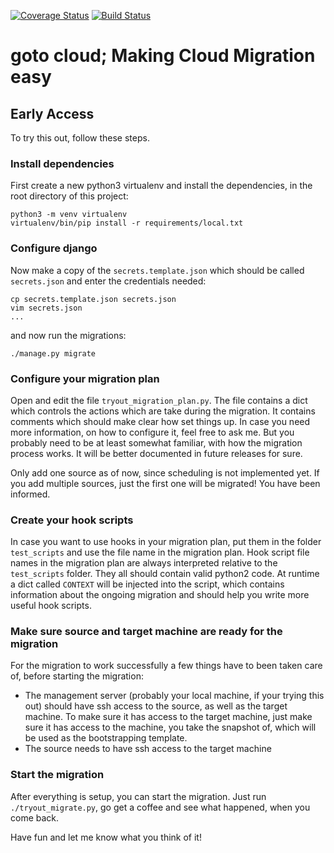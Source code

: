 [![Coverage Status](https://coveralls.io/repos/github/jdepoix/goto_cloud/badge.svg?branch=development)](https://coveralls.io/github/jdepoix/goto_cloud?branch=development) [![Build Status](https://travis-ci.org/jdepoix/goto_cloud.svg?branch=development)](https://travis-ci.org/jdepoix/goto_cloud)
# goto cloud; Making Cloud Migration easy

## Early Access
To try this out, follow these steps.

### Install dependencies
First create a new python3 virtualenv and install the dependencies, in the root directory of this project:

```
python3 -m venv virtualenv
virtualenv/bin/pip install -r requirements/local.txt
```

### Configure django
Now make a copy of the `secrets.template.json` which should be called `secrets.json` and enter the credentials needed:
```
cp secrets.template.json secrets.json
vim secrets.json
...
```
and now run the migrations: 
```
./manage.py migrate
```

### Configure your migration plan
Open and edit the file `tryout_migration_plan.py`. The file contains a dict which controls the actions which are take during
the migration. It contains comments which should make clear how set things up. In case you need more information, on how to
configure it, feel free to ask me. But you probably need to be at least somewhat familiar, with how the migration 
process works. It will be better documented in future releases for sure.

Only add one source as of now, since scheduling is not implemented yet. If you add multiple sources, just the first one 
will be migrated! You have been informed.

### Create your hook scripts
In case you want to use hooks in your migration plan, put them in the folder `test_scripts` and use the file name in the
migration plan. Hook script file names in the migration plan are always interpreted relative to the `test_scripts` 
folder. They all should contain valid python2 code. At runtime a dict called `CONTEXT` will be injected into the script,
which contains information about the ongoing migration and should help you write more useful hook scripts.

### Make sure source and target machine are ready for the migration
For the migration to work successfully a few things have to been taken care of, before starting the migration:
- The management server (probably your local machine, if your trying this out) should have ssh access to the source, as 
well as the target machine. To make sure it has access to the target machine, just make sure it has access to the
machine, you take the snapshot of, which will be used as the bootstrapping template.
- The source needs to have ssh access to the target machine

### Start the migration
After everything is setup, you can start the migration. Just run `./tryout_migrate.py`, go get a coffee and see what 
happened, when you come back.

Have fun and let me know what you think of it!